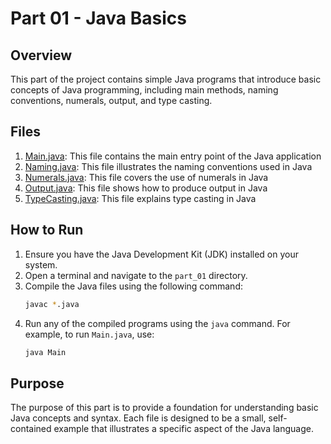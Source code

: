 # Part 01 - Java Basics

## Overview

This part of the project contains simple Java programs that introduce basic concepts of Java programming, including main methods, naming conventions, numerals, output, and type casting.

## Files

1. [Main.java](Main.java): This file contains the main entry point of the Java application
2. [Naming.java](Naming.java): This file illustrates the naming conventions used in Java
3. [Numerals.java](Numerals.java): This file covers the use of numerals in Java
4. [Output.java](Output.java): This file shows how to produce output in Java
5. [TypeCasting.java](TypeCasting.java): This file explains type casting in Java

## How to Run

1. Ensure you have the Java Development Kit (JDK) installed on your system.
2. Open a terminal and navigate to the `part_01` directory.
3. Compile the Java files using the following command:
   ```sh
   javac *.java
   ```
4. Run any of the compiled programs using the `java` command. For example, to run `Main.java`, use:
   ```sh
   java Main
   ```

## Purpose

The purpose of this part is to provide a foundation for understanding basic Java concepts and syntax. Each file is designed to be a small, self-contained example that illustrates a specific aspect of the Java language.